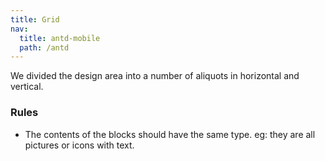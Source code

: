 ```yaml
---
title: Grid
nav:
  title: antd-mobile
  path: /antd
---
```


We divided the design area into a number of aliquots in horizontal and vertical.

### Rules
- The contents of the blocks should have the same type. eg: they are all pictures or icons with text.

<code src="./demo/basic.tsx" />

<API/>
